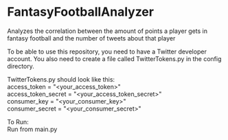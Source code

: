 # FantasyFootballAnalyzer
Analyzes the correlation between the amount of points a player gets in fantasy football and the number of tweets about that player

To be able to use this repository, you need to have a Twitter developer account. You also need to create a file called TwitterTokens.py in the config directory. 

TwitterTokens.py should look like this:  
access_token = "<your_access_token>"  
access_token_secret = "<your_access_token_secret>"  
consumer_key = "<your_consumer_key>"  
consumer_secret = "<your_consumer_secret>"  

To Run:  
Run from main.py  
